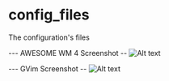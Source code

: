 # config_files
The configuration's files


--- AWESOME WM 4 Screenshot --
![Alt text](screenshot.png?raw=true "Awesome WM 4")


--- GVim Screenshot --
![Alt text](gvim.png?raw=true "GVim")
